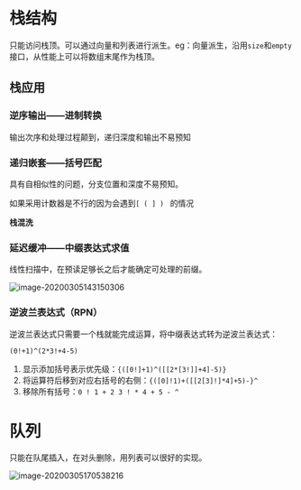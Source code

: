 # 栈结构

只能访问栈顶。可以通过向量和列表进行派生。eg：向量派生，沿用`size`和`empty`接口，从性能上可以将数组末尾作为栈顶。

## 栈应用

### 逆序输出——进制转换

输出次序和处理过程颠到，递归深度和输出不易预知

### 递归嵌套——括号匹配

具有自相似性的问题，分支位置和深度不易预知。

如果采用计数器是不行的因为会遇到`[ ( ] ) ` 的情况

**栈混洗**



### 延迟缓冲——中缀表达式求值

线性扫描中，在预读足够长之后才能确定可处理的前缀。



![image-20200305143150306](C:\Users\yn\Desktop\C++\NOTES\DSA\img\栈-计算优先级.png)



### 逆波兰表达式（RPN）

逆波兰表达式只需要一个栈就能完成运算，将中缀表达式转为逆波兰表达式：

`(0!+1)^(2*3!+4-5) `

1. 显示添加括号表示优先级：`{([0!]+1)^([[2*[3!]]+4]-5)}`
2. 将运算符后移到对应右括号的右侧：`{([0]!1)+([[2[3]!]*4]+5)-}^ `
3. 移除所有括号：`0 ! 1 + 2 3 ! * 4 + 5 - ^ `



# 队列

只能在队尾插入，在对头删除，用列表可以很好的实现。

![image-20200305170538216](C:\Users\yn\Desktop\C++\NOTES\DSA\img\队列-链表实现.png)